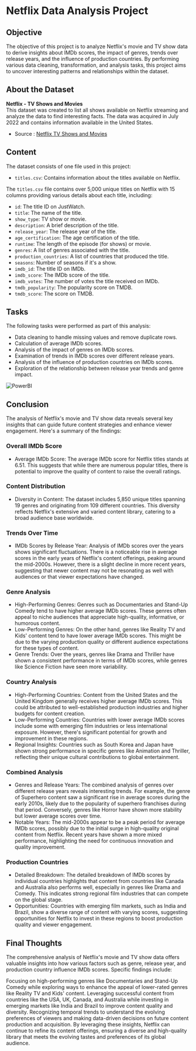 # Netflix Data Analysis Project

## Objective
The objective of this project is to analyze Netflix's movie and TV show data to derive insights about IMDb scores, the impact of genres, trends over release years, and the influence of production countries. By performing various data cleaning, transformation, and analysis tasks, this project aims to uncover interesting patterns and relationships within the dataset.

## About the Dataset
**Netflix - TV Shows and Movies**  
This dataset was created to list all shows available on Netflix streaming and analyze the data to find interesting facts. The data was acquired in July 2022 and contains information available in the United States.

- Source : [Netflix TV Shows and Movies](https://www.kaggle.com/datasets/victorsoeiro/netflix-tv-shows-and-movies?select=titles.csv)

## Content
The dataset consists of one file used in this project:

- `titles.csv`: Contains information about the titles available on Netflix.

The `titles.csv` file contains over 5,000 unique titles on Netflix with 15 columns providing various details about each title, including:

- `id`: The title ID on JustWatch.
- `title`: The name of the title.
- `show_type`: TV show or movie.
- `description`: A brief description of the title.
- `release_year`: The release year of the title.
- `age_certification`: The age certification of the title.
- `runtime`: The length of the episode (for shows) or movie.
- `genres`: A list of genres associated with the title.
- `production_countries`: A list of countries that produced the title.
- `seasons`: Number of seasons if it's a show.
- `imdb_id`: The title ID on IMDb.
- `imdb_score`: The IMDb score of the title.
- `imdb_votes`: The number of votes the title received on IMDb.
- `tmdb_popularity`: The popularity score on TMDB.
- `tmdb_score`: The score on TMDB.

## Tasks
The following tasks were performed as part of this analysis:

- Data cleaning to handle missing values and remove duplicate rows.
- Calculation of average IMDb scores.
- Analysis of the impact of genres on IMDb scores.
- Examination of trends in IMDb scores over different release years.
- Analysis of the influence of production countries on IMDb scores.
- Exploration of the relationship between release year trends and genre impact.

![PowerBI](https://github.com/lunalee1802/Netflix_project-/assets/171199873/386d367a-8253-4da2-887f-62eca249a4d3)

## Conclusion
The analysis of Netflix's movie and TV show data reveals several key insights that can guide future content strategies and enhance viewer engagement. Here's a summary of the findings:

### Overall IMDb Score
- Average IMDb Score: The average IMDb score for Netflix titles stands at 6.51. This suggests that while there are numerous popular titles, there is potential to improve the quality of content to raise the overall ratings.
### Content Distribution
- Diversity in Content: The dataset includes 5,850 unique titles spanning 19 genres and originating from 109 different countries. This diversity reflects Netflix's extensive and varied content library, catering to a broad audience base worldwide.
### Trends Over Time
- IMDb Scores by Release Year: Analysis of IMDb scores over the years shows significant fluctuations. There is a noticeable rise in average scores in the early years of Netflix's content offerings, peaking around the mid-2000s. However, there is a slight decline in more recent years, suggesting that newer content may not be resonating as well with audiences or that viewer expectations have changed.
### Genre Analysis
- High-Performing Genres: Genres such as Documentaries and Stand-Up Comedy tend to have higher average IMDb scores. These genres often appeal to niche audiences that appreciate high-quality, informative, or humorous content.
- Low-Performing Genres: On the other hand, genres like Reality TV and Kids' content tend to have lower average IMDb scores. This might be due to the varying production quality or different audience expectations for these types of content.
- Genre Trends: Over the years, genres like Drama and Thriller have shown a consistent performance in terms of IMDb scores, while genres like Science Fiction have seen more variability.
### Country Analysis
- High-Performing Countries: Content from the United States and the United Kingdom generally receives higher average IMDb scores. This could be attributed to well-established production industries and higher budgets for content creation.
- Low-Performing Countries: Countries with lower average IMDb scores include some with emerging film industries or less international exposure. However, there's significant potential for growth and improvement in these regions.
- Regional Insights: Countries such as South Korea and Japan have shown strong performance in specific genres like Animation and Thriller, reflecting their unique cultural contributions to global entertainment.
### Combined Analysis
- Genres and Release Years: The combined analysis of genres over different release years reveals interesting trends. For example, the genre of Superhero content saw a significant rise in average scores during the early 2010s, likely due to the popularity of superhero franchises during that period. Conversely, genres like Horror have shown more stability but lower average scores over time.
- Notable Years: The mid-2000s appear to be a peak period for average IMDb scores, possibly due to the initial surge in high-quality original content from Netflix. Recent years have shown a more mixed performance, highlighting the need for continuous innovation and quality improvement.
### Production Countries
- Detailed Breakdown: The detailed breakdown of IMDb scores by individual countries highlights that content from countries like Canada and Australia also performs well, especially in genres like Drama and Comedy. This indicates strong regional film industries that can compete on the global stage.
- Opportunities: Countries with emerging film markets, such as India and Brazil, show a diverse range of content with varying scores, suggesting opportunities for Netflix to invest in these regions to boost production quality and viewer engagement.
## Final Thoughts
The comprehensive analysis of Netflix's movie and TV show data offers valuable insights into how various factors such as genre, release year, and production country influence IMDb scores. Specific findings include:

Focusing on high-performing genres like Documentaries and Stand-Up Comedy while exploring ways to enhance the appeal of lower-rated genres like Reality TV and Kids' content.
Leveraging successful content from countries like the USA, UK, Canada, and Australia while investing in emerging markets like India and Brazil to improve content quality and diversity.
Recognizing temporal trends to understand the evolving preferences of viewers and making data-driven decisions on future content production and acquisition.
By leveraging these insights, Netflix can continue to refine its content offerings, ensuring a diverse and high-quality library that meets the evolving tastes and preferences of its global audience.


